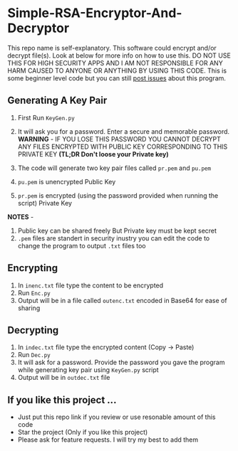 # Simple-RSA-Encryptor-And-Decryptor
This repo name is self-explanatory. This software could encrypt and/or decrypt file(s). Look at below for more info on how to use this. DO NOT USE THIS FOR HIGH SECURITY APPS AND I AM NOT RESPONSIBLE FOR ANY HARM CAUSED TO ANYONE OR ANYTHING BY USING THIS CODE.  This is some beginner level code but you can still [post issues](https://github.com/iladshyan/Simple-RSA-Encryptor-And-Decryptor/issues) about this program.


## Generating A Key Pair

 1. First Run `KeyGen.py`
 2. It will ask you for a password. Enter a secure and memorable password. 
      **WARNING** - IF YOU LOSE THIS PASSWORD YOU CANNOT DECRYPT ANY FILES ENCRYPTED WITH PUBLIC KEY CORRESPONDING TO THIS PRIVATE KEY **(TL;DR Don't loose your Private key)**
      
 3. The code will generate two key pair files called `pr.pem` and `pu.pem`
 4. `pu.pem` is unencrypted Public Key
 5. `pr.pem` is encrypted (using the password provided when running the script) Private Key

**NOTES** - 

1. Public key can be shared freely But Private key must be kept secret
2. `.pem` files are standert in security inustry you can edit the code to change the program to output `.txt` files too

## Encrypting

 1. In `inenc.txt` file type the content to be encrypted 
 2. Run `Enc.py` 
 3. Output will be in a file called `outenc.txt` encoded in Base64 for ease of sharing

## Decrypting

 1. In `indec.txt` file type the encrypted content (Copy -> Paste)
 2. Run `Dec.py`
 3. It will ask for a password. Provide the password you gave the program while generating key pair using `KeyGen.py` script
 4. Output will be in `outdec.txt` file 

## If you like this project ...

 - Just put this repo link if you review or use resonable amount of this code
 - Star the project (Only if you like this project)
 - Please ask for feature requests. I will try my best to add them

